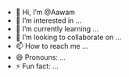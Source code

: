 - 👋 Hi, I’m @Aawam
- 👀 I’m interested in ...
- 🌱 I’m currently learning ...
- 💞️ I’m looking to collaborate on ...
- 📫 How to reach me ...
- 😄 Pronouns: ...
- ⚡ Fun fact: ...

<!---
Aawam/Aawam is a ✨ special ✨ repository because its `README.md` (this file) appears on your GitHub profile.
You can click the Preview link to take a look at your changes.
--->
